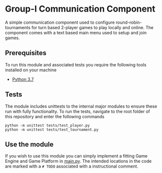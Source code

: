 # Group-I Communication Component
A simple communication component used to configure round-robin-tournaments for turn based 2-player games to play 
locally and online. 
The component comes with a text based main menu used to setup and join games.

## Prerequisites
To run this module and associated tests you require the following tools installed on your machine
* [Python 3.7](https://www.python.org/downloads/release/python-370/)

## Tests
The module includes unittests to the internal major modules to ensure these run with fully functionality. 
To run the tests, navigate to the root folder of this repository and enter the following commands
```
python -m unittest tests/test_player.py
python -m unittest tests/test_tournament.py
```
## Use the module
If you wish to use this module you can simply implement a fitting Game Engine and Game Platform in 
[main.py](https://github.com/johanlovgren/Group-I). The intended locations in the code are marked with a 
 ``` # TODO ``` associated with a instructional comment.
